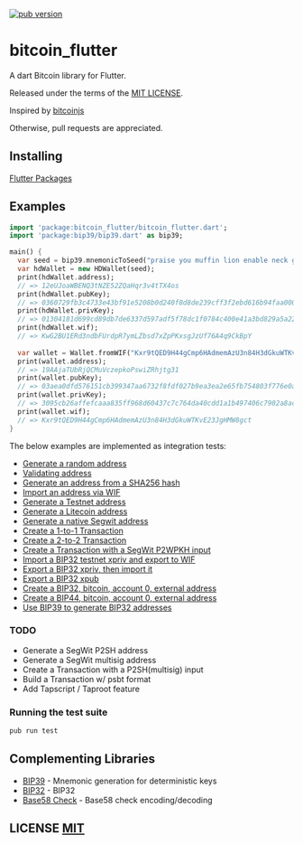 <a href="https://pub.dartlang.org/packages/bitcoin_flutter"><img alt="pub version" src="https://img.shields.io/pub/v/bitcoin_flutter.svg?style=flat-square"></a>

# bitcoin_flutter

A dart Bitcoin library for Flutter.

Released under the terms of the [MIT LICENSE](LICENSE).

Inspired by [bitcoinjs](https://github.com/bitcoinjs/bitcoinjs-lib)

Otherwise, pull requests are appreciated.

## Installing

[Flutter Packages](https://pub.dartlang.org/packages/bitcoin_flutter#-installing-tab-)

## Examples

```dart
import 'package:bitcoin_flutter/bitcoin_flutter.dart';
import 'package:bip39/bip39.dart' as bip39;

main() {
  var seed = bip39.mnemonicToSeed("praise you muffin lion enable neck grocery crumble super myself license ghost");
  var hdWallet = new HDWallet(seed);
  print(hdWallet.address);
  // => 12eUJoaWBENQ3tNZE52ZQaHqr3v4tTX4os
  print(hdWallet.pubKey);
  // => 0360729fb3c4733e43bf91e5208b0d240f8d8de239cff3f2ebd616b94faa0007f4
  print(hdWallet.privKey);
  // => 01304181d699cd89db7de6337d597adf5f78dc1f0784c400e41a3bd829a5a226
  print(hdWallet.wif);
  // => KwG2BU1ERd3ndbFUrdpR7ymLZbsd7xZpPKxsgJzUf76A4q9CkBpY
  
  var wallet = Wallet.fromWIF("Kxr9tQED9H44gCmp6HAdmemAzU3n84H3dGkuWTKvE23JgHMW8gct");
  print(wallet.address);
  // => 19AAjaTUbRjQCMuVczepkoPswiZRhjtg31
  print(wallet.pubKey);
  // => 03aea0dfd576151cb399347aa6732f8fdf027b9ea3ea2e65fb754803f776e0a509
  print(wallet.privKey);
  // => 3095cb26affefcaaa835ff968d60437c7c764da40cdd1a1b497406c7902a8ac9
  print(wallet.wif);
  // => Kxr9tQED9H44gCmp6HAdmemAzU3n84H3dGkuWTKvE23JgHMW8gct
}
```

The below examples are implemented as integration tests:
- [Generate a random address](https://github.com/anicdh/bitcoin-dart/blob/master/test/integration/addresses_test.dart#L21)
- [Validating address](https://github.com/anicdh/bitcoin-dart/blob/master/test/address_test.dart)
- [Generate an address from a SHA256 hash](https://github.com/anicdh/bitcoin-dart/blob/master/test/integration/addresses_test.dart#L26)
- [Import an address via WIF](https://github.com/anicdh/bitcoin-dart/blob/master/test/integration/addresses_test.dart#L32)
- [Generate a Testnet address](https://github.com/anicdh/bitcoin-dart/blob/master/test/integration/addresses_test.dart#L37)
- [Generate a Litecoin address](https://github.com/anicdh/bitcoin-dart/blob/master/test/integration/addresses_test.dart#L45)
- [Generate a native Segwit address](https://github.com/anicdh/bitcoin-dart/blob/master/test/integration/addresses_test.dart#L53)
- [Create a 1-to-1 Transaction](https://github.com/anicdh/bitcoin-dart/blob/master/test/integration/transactions_test.dart#L7)
- [Create a 2-to-2 Transaction](https://github.com/anicdh/bitcoin-dart/blob/master/test/integration/transactions_test.dart#L21)
- [Create a Transaction with a SegWit P2WPKH input](https://github.com/anicdh/bitcoin-dart/blob/master/test/integration/transactions_test.dart#L45)
- [Import a BIP32 testnet xpriv and export to WIF](https://github.com/anicdh/bitcoin-dart/blob/master/test/integration/bip32_test.dart#L9)
- [Export a BIP32 xpriv, then import it](https://github.com/anicdh/bitcoin-dart/blob/master/test/integration/bip32_test.dart#L14)
- [Export a BIP32 xpub](https://github.com/anicdh/bitcoin-dart/blob/master/test/integration/bip32_test.dart#L23)
- [Create a BIP32, bitcoin, account 0, external address](https://github.com/anicdh/bitcoin-dart/blob/master/test/integration/bip32_test.dart#L30)
- [Create a BIP44, bitcoin, account 0, external address](https://github.com/anicdh/bitcoin-dart/blob/master/test/integration/bip32_test.dart#L41)
- [Use BIP39 to generate BIP32 addresses](https://github.com/anicdh/bitcoin-dart/blob/master/test/integration/bip32_test.dart#L56)


### TODO
- Generate a SegWit P2SH address
- Generate a SegWit multisig address
- Create a Transaction with a P2SH(multisig) input
- Build a Transaction w/ psbt format
- Add Tapscript / Taproot feature

### Running the test suite

``` bash
pub run test
```

## Complementing Libraries
- [BIP39](https://github.com/anicdh/bip39) - Mnemonic generation for deterministic keys
- [BIP32](https://github.com/anicdh/bip32) - BIP32
- [Base58 Check](https://github.com/anicdh/bs58check-dart) - Base58 check encoding/decoding

## LICENSE [MIT](LICENSE)
